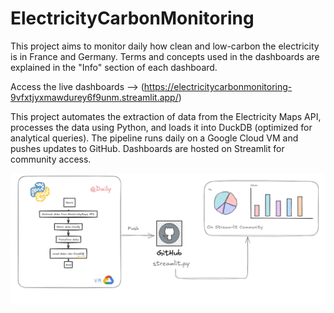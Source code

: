 # ElectricityCarbonMonitoring 

This project aims to monitor daily how clean and low-carbon the electricity is in France and Germany. 
Terms and concepts used in the dashboards are explained in the "Info" section of each dashboard.

Access the live dashboards --> (https://electricitycarbonmonitoring-9vfxtjyxmawdurey6f9unm.streamlit.app/)

This project automates the extraction of data from the Electricity Maps API, processes the data using Python, and loads it into DuckDB (optimized for analytical queries). The pipeline runs daily on a Google Cloud VM and pushes updates to GitHub. Dashboards are hosted on Streamlit for community access.

![Architecture Diagram](images/archi.png)